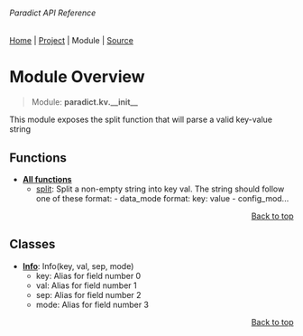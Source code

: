 ###### Paradict API Reference
[Home](/docs/api/README.md) | [Project](/README.md) | Module | [Source](/src/paradict/kv/__init__.py)

# Module Overview
> Module: **paradict.kv.\_\_init\_\_**

This module exposes the split function that will parse a valid key-value string

## Functions
- [**All functions**](/docs/api/modules/paradict/kv/__init__/funcs.md)
    - [split](/docs/api/modules/paradict/kv/__init__/funcs.md#split): Split a non-empty string into key val. The string should follow one of these format: - data_mode format: key: value - config_mod...

<p align="right"><a href="#paradict-api-reference">Back to top</a></p>

## Classes
- [**Info**](/docs/api/modules/paradict/kv/__init__/class-Info.md): Info(key, val, sep, mode)
    - key: Alias for field number 0
    - val: Alias for field number 1
    - sep: Alias for field number 2
    - mode: Alias for field number 3

<p align="right"><a href="#paradict-api-reference">Back to top</a></p>
